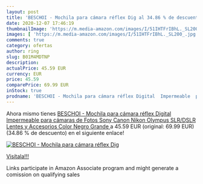 ```yaml
---
layout: post
title: 'BESCHOI - Mochila para cámara réflex Dig al 34.86 % de descuento'
date: 2020-12-07 17:46:19
thumbnailImage: 'https://m.media-amazon.com/images/I/51IHTFrIBhL._SL200_.jpg'
images: [ 'https://m.media-amazon.com/images/I/51IHTFrIBhL._SL200_.jpg' ]
comments: true
category: ofertas
author: ring
slug: B01M4MDTNP
description:
actualPrice: 45.59 EUR
currency: EUR
price: 45.59
comparePrice: 69.99 EUR
inStock: true
prodname: 'BESCHOI - Mochila para cámara réflex Digital  Impermeable  para cámaras de Fotos Sony  Canon  Nikon  Olympus SLR/DSLR  Lentes y Accesorios  Color Negro  Grande '
---
```


Ahora mismo tienes [BESCHOI - Mochila para cámara réflex Digital  Impermeable  para cámaras de Fotos Sony  Canon  Nikon  Olympus SLR/DSLR  Lentes y Accesorios  Color Negro  Grande ](https://www.amazon.es/dp/B01M4MDTNP/?tag=tolees-21) a 45.59 EUR (original: 69.99 EUR) (34.86 %  de descuento) en el siguiente enlace!

[![BESCHOI - Mochila para cámara réflex Dig](https://m.media-amazon.com/images/I/51IHTFrIBhL._SL200_.jpg)](https://www.amazon.es/dp/B01M4MDTNP/?tag=tolees-21)

[Visítala!!!](https://www.amazon.es/dp/B01M4MDTNP/?tag=tolees-21)

Links participate in Amazon Associate program and might generate a comission on qualifying sales
